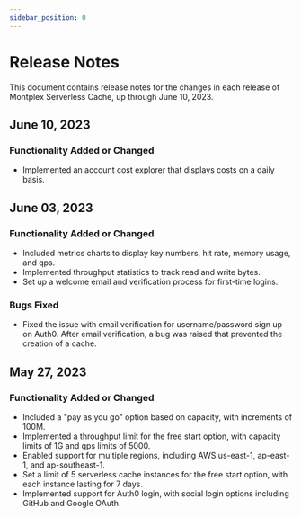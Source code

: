 ```yaml
---
sidebar_position: 0
---
```


# Release Notes

This document contains release notes for the changes in each release of Montplex Serverless Cache, up through June 10, 2023.

## June 10, 2023

### Functionality Added or Changed

- Implemented an account cost explorer that displays costs on a daily basis.

## June 03, 2023

### Functionality Added or Changed

- Included metrics charts to display key numbers, hit rate, memory usage, and qps.
- Implemented throughput statistics to track read and write bytes.
- Set up a welcome email and verification process for first-time logins.

### Bugs Fixed

- Fixed the issue with email verification for username/password sign up on Auth0. After email verification, a bug was raised that prevented the creation of a cache.

## May 27, 2023

### Functionality Added or Changed

- Included a "pay as you go" option based on capacity, with increments of 100M.
- Implemented a throughput limit for the free start option, with capacity limits of 1G and qps limits of 5000.
- Enabled support for multiple regions, including AWS us-east-1, ap-east-1, and ap-southeast-1.
- Set a limit of 5 serverless cache instances for the free start option, with each instance lasting for 7 days.
- Implemented support for Auth0 login, with social login options including GitHub and Google OAuth.